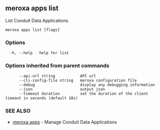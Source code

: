 ## meroxa apps list

List Conduit Data Applications

```
meroxa apps list [flags]
```

### Options

```
  -h, --help   help for list
```

### Options inherited from parent commands

```
      --api-url string           API url
      --cli-config-file string   meroxa configuration file
      --debug                    display any debugging information
      --json                     output json
      --timeout duration         set the duration of the client timeout in seconds (default 10s)
```

### SEE ALSO

* [meroxa apps](meroxa_apps.md)	 - Manage Conduit Data Applications

